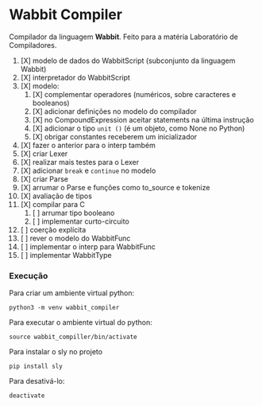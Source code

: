 # Wabbit Compiler

Compilador da linguagem **Wabbit**. Feito para a matéria Laboratório de Compiladores.

1. [X] modelo de dados do WabbitScript (subconjunto da linguagem Wabbit)
1. [X] interpretador do WabbitScript
1. [X] modelo:
    1. [X] complementar operadores (numéricos, sobre caracteres e booleanos)
    1. [X] adicionar definições no modelo do compilador
    1. [X] no CompoundExpression aceitar statements na última instrução
    1. [X] adicionar o tipo `unit ()` (é um objeto, como None no Python)
    1. [X] obrigar constantes receberem um inicializador
1. [X] fazer o anterior para o interp também
1. [X] criar Lexer
1. [X] realizar mais testes para o Lexer
1. [X] adicionar `break` e `continue` no modelo
1. [X] criar Parse
1. [X] arrumar o Parse e funções como to_source e tokenize
1. [X] avaliação de tipos
1. [X] compilar para C
    1. [ ] arrumar tipo booleano
    1. [ ] implementar curto-circuito
1. [ ] coerção explícita
1. [ ] rever o modelo do WabbitFunc
1. [ ] implementar o interp para WabbitFunc
1. [ ] implementar WabbitType

### Execução

Para criar um ambiente virtual python:
```
python3 -m venv wabbit_compiler
```

Para executar o ambiente virtual do python:
```
source wabbit_compiller/bin/activate
```

Para instalar o sly no projeto
```
pip install sly
```

Para desativá-lo:
```
deactivate
```